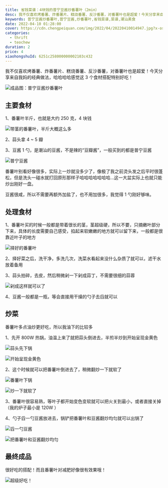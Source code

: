 ```yaml
---
title: 省钱菜谱：4块钱的普宁豆酱炒番薯叶（2min）
desc: 我不仅喜欢烤番薯、炸番薯片、糕烧番薯、反沙番薯，对番薯叶也是超爱！今天分享来自我妈的经典做法，哈哈哈哈感觉这 3 个食材搭配特别好吃！
keywords: 普宁豆酱炒番薯叶,普宁豆酱,炒番薯叶,省钱菜谱,菜谱,潮汕美食
date: 2022-04-10 01:28:00
cover: https://cdn.chengpeiquan.com/img/2022/04/20220410014947.jpg?x-oss-process=image/interlace,1
categories:
  - thrift
  - teochew
duration: 2
price: 4
xiaohongshuId: 6251c258000000002103c432
---
```


我不仅喜欢烤番薯、炸番薯片、糕烧番薯、反沙番薯，对番薯叶也是超爱！今天分享来自我妈的经典做法，哈哈哈哈感觉这 3 个食材搭配特别好吃！

![成品图：普宁豆酱炒番薯叶](https://cdn.chengpeiquan.com/img/2022/04/20220410015147.jpg?x-oss-process=image/interlace,1)

## 主要食材

1、番薯叶半斤，也就是大约 250 克，4 块钱

![带茎的番薯叶，半斤大概这么多](https://cdn.chengpeiquan.com/img/2022/04/20220410015149.jpg?x-oss-process=image/interlace,1)

2、蒜头拿 4 ~ 5 瓣

3、豆酱 1 勺，是潮汕的豆酱，不是辣的“豆瓣酱”，一般买到的都是普宁豆酱

![普宁豆酱](https://cdn.chengpeiquan.com/img/2022/04/20220410015152.jpg?x-oss-process=image/interlace,1)

番薯叶别看好像很多，实际上一炒就没多少了，像极了我之前烫头发之后平时很蓬松，但是洗头一碰水就打回原形那样子哈哈哈哈哈哈哈…这一大盆实际上也就只能炒出刚好一盘。

豆酱很咸，所以不需要再额外加盐了，也不用加很多，我觉得 1 勺刚好够味。

## 处理食材

1、番薯叶买的时候一般都是带着很长的茎，茎超级硬，所以不要，只摘嫩叶部分下来，具体的长度需要自己感受，掐起来软嫩嫩的地方就可以留下来，一般都是很靠近叶子的地方

![择好的番薯叶](https://cdn.chengpeiquan.com/img/2022/04/20220410015150.jpg?x-oss-process=image/interlace,1)

2、择好菜之后，洗干净，多洗几次，洗菜水看起来没什么杂质了就可以，滤干水放着备用

3、蒜头拍碎，去皮，然后稍微剁一下剁成蒜丁，不需要很细的蒜蓉

![剁成这样就可以了](https://cdn.chengpeiquan.com/img/2022/04/20220410015151.jpg?x-oss-process=image/interlace,1)

4、豆酱一般都是一瓶，等会直接用干燥的勺子去舀就可以

## 炒菜

番薯叶多点油炒更好吃，所以我油下的比较多

1、先开 800W 热锅，油温上来了就把蒜头倒进去，半煎半炒到开始呈现金黄色

![蒜头先下锅](https://cdn.chengpeiquan.com/img/2022/04/20220410015153.jpg?x-oss-process=image/interlace,1)

![开始呈现金黄色](https://cdn.chengpeiquan.com/img/2022/04/20220410015154.jpg?x-oss-process=image/interlace,1)

2、这个时候就可以把番薯叶倒进去了，稍微翻炒一下就软了

![番薯叶下锅](https://cdn.chengpeiquan.com/img/2022/04/20220410015155.jpg?x-oss-process=image/interlace,1)

![炒一下就软了](https://cdn.chengpeiquan.com/img/2022/04/20220410015156.jpg?x-oss-process=image/interlace,1)

3、番薯叶很容易熟，等叶子都开始变色变软就可以把火关到最小，或者直接关掉（我的炉子最小是 120W ）

4、勺子舀一勺豆酱放进去，锅铲把番薯叶和豆酱翻炒均匀就可以出锅了

![舀一勺豆酱](https://cdn.chengpeiquan.com/img/2022/04/20220410015157.jpg?x-oss-process=image/interlace,1)

![把番薯叶和豆酱翻炒均匀](https://cdn.chengpeiquan.com/img/2022/04/20220410015146.jpg?x-oss-process=image/interlace,1)

## 最终成品

很好吃的搭配！而且番薯叶对减肥好像很有效果哦！

![超级好吃！](https://cdn.chengpeiquan.com/img/2022/04/20220410015148.jpg?x-oss-process=image/interlace,1)
